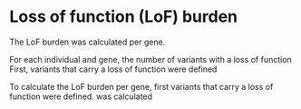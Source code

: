 # Loss of function (LoF) burden

The LoF burden was calculated per gene. 

For each individual and gene, the number of variants with a loss of function 
First, variants that carry a loss of function were defined

To calculate the LoF burden per gene, first variants that carry a loss of function were defined.  was calculated 
